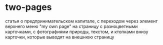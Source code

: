 # two-pages
статья о предпринимательском капитале, с переходом через элемент верхнего меню "my own page" на страницу с разноцветными карточками, с фотографиями природы, текстом, и ктопками внизу карточки, которые выводят на внешнюю страницу
